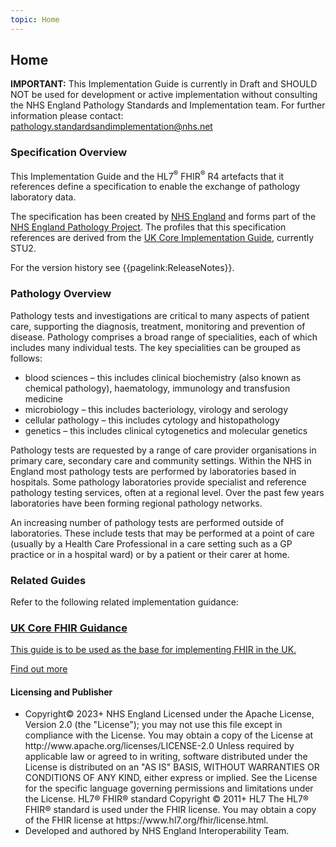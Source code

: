 ```yaml
---
topic: Home
---
```


## Home

<div markdown="span" class="alert alert-nhse" role="alert">
<b>IMPORTANT:</b> This Implementation Guide is currently in Draft and SHOULD NOT be used for development or active implementation without consulting the NHS England Pathology Standards and Implementation team. For further information please contact: <a href="mailto:pathology.standardsandimplementation@nhs.net">pathology.standardsandimplementation@nhs.net</a></div>

### Specification Overview
This Implementation Guide and the HL7<sup>&reg;</sup> FHIR<sup>&reg;</sup> R4 artefacts that it references define a specification to enable the exchange of pathology laboratory data.

The specification has been created by [NHS England]( https://simplifier.net/organization/NHSDIgital) and forms part of the [NHS England Pathology Project]( https://simplifier.net/pathology). The profiles that this specification references are derived from the [UK Core Implementation Guide](https://simplifier.net/guide/ukcoreversionhistory/home?version=current), currently STU2.

For the version history see {{pagelink:ReleaseNotes}}.

### Pathology Overview
Pathology tests and investigations are critical to many aspects of patient care, supporting the diagnosis, treatment, monitoring and prevention of disease. Pathology comprises a broad range of specialities, each of which includes many individual tests. The key specialities can be grouped as follows:

* blood sciences – this includes clinical biochemistry (also known as chemical pathology), haematology, immunology and transfusion medicine
* microbiology – this includes bacteriology, virology and serology
* cellular pathology – this includes cytology and histopathology
* genetics – this includes clinical cytogenetics and molecular genetics

Pathology tests are requested by a range of care provider organisations in primary care, secondary care and community settings. Within the NHS in England most pathology tests are performed by laboratories based in hospitals. Some pathology laboratories provide specialist and reference pathology testing services, often at a regional level. Over the past few years laboratories have been forming regional pathology networks. 

An increasing number of pathology tests are performed outside of laboratories. These include tests that may be performed at a point of care (usually by a Health Care Professional in a care setting such as a GP practice or in a hospital ward) or by a patient or their carer at home.

### Related Guides
Refer to the following related implementation guidance: 

<div class="nhsd-o-card-list">
    <div class="nhsd-t-grid">
        <div class="nhsd-t-row nhsd-o-card-list__items ">
         <!-- UK Core -->
            <div class="nhsd-t-col-xs-12 nhsd-t-col-s-4">
                <article class="nhsd-m-card">
                    <a href="https://simplifier.net/guide/uk-core-implementation-guide-stu2?version=1.1.3" class="nhsd-a-box-link "
                        aria-label="Read the UK Core Guidance">
                        <div class="nhsd-a-box nhsd-a-box--bg-light-grey">
                            <div class="nhsd-m-card__content_container">
                                <div class="nhsd-m-card__content-box">
                                    <h3>UK Core FHIR Guidance</h3>
                                    <p>This guide is to be used as the base for implementing FHIR in the UK.</p>
                                </div>
                                <div class="nhsd-m-card__button-box">
                                    <span class="nhsd-a-button nhsd-a-button--invert">
                                        <span class="nhsd-a-button__label">Find out more</span>
                                    </span>
                                </div>
                            </div>
                        </div>
                    </a>
                </article>
            </div>
        </div>
    </div>
</div>
<div markdown="span" class="alert alert-warning" role="alert"><h4 id="Licence"><i class="fas fa-gavel"></i> Licensing and Publisher</h4>
    <ul>
        <li>
Copyright© 2023+ NHS England Licensed under the Apache License, Version 2.0 (the &quot;License&quot;); you may not use this file except in compliance with the License. You may obtain a copy of the License at http://www.apache.org/licenses/LICENSE-2.0 Unless required by applicable law or agreed to in writing, software distributed under the License is distributed on an &quot;AS IS&quot; BASIS, WITHOUT WARRANTIES OR CONDITIONS OF ANY KIND, either express or implied. See the License for the specific language governing permissions and limitations under the License. HL7&#174; FHIR&#174; standard Copyright &#169; 2011+ HL7 The HL7&#174; FHIR&#174; standard is used under the FHIR license. You may obtain a copy of the FHIR license at https://www.hl7.org/fhir/license.html.
    <li>
    Developed and authored by NHS England Interoperability Team.
    </ul>
</div>
